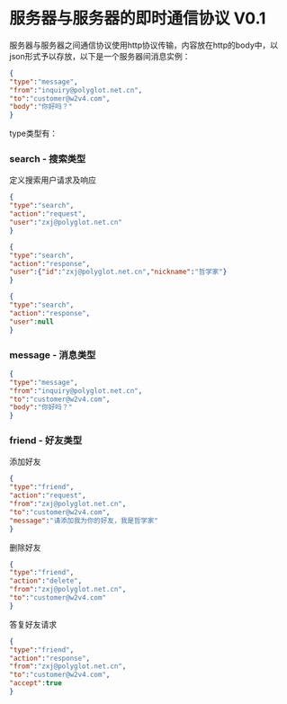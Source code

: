 # 服务器与服务器的即时通信协议 V0.1

服务器与服务器之间通信协议使用http协议传输，内容放在http的body中，以json形式予以存放，以下是一个服务器间消息实例：

```json
{
"type":"message",
"from":"inquiry@polyglot.net.cn",
"to":"customer@w2v4.com",
"body":"你好吗？"
}
```
type类型有：  
### search - 搜索类型
定义搜索用户请求及响应  
```json
{
"type":"search",
"action":"request",
"user":"zxj@polyglot.net.cn"
}
```
```json
{
"type":"search",
"action":"response",
"user":{"id":"zxj@polyglot.net.cn","nickname":"哲学家"}
}
```
```json
{
"type":"search",
"action":"response",
"user":null
}
```
### message - 消息类型
```json
{
"type":"message",
"from":"inquiry@polyglot.net.cn",
"to":"customer@w2v4.com",
"body":"你好吗？"
}
```
### friend - 好友类型  
添加好友  
```json
{
"type":"friend",
"action":"request",
"from":"zxj@polyglot.net.cn",
"to":"customer@w2v4.com",
"message":"请添加我为你的好友，我是哲学家"
}
```
删除好友  
```json
{
"type":"friend",
"action":"delete",
"from":"zxj@polyglot.net.cn",
"to":"customer@w2v4.com"
}
```
答复好友请求
```json
{
"type":"friend",
"action":"response",
"from":"zxj@polyglot.net.cn",
"to":"customer@w2v4.com",
"accept":true
}
```